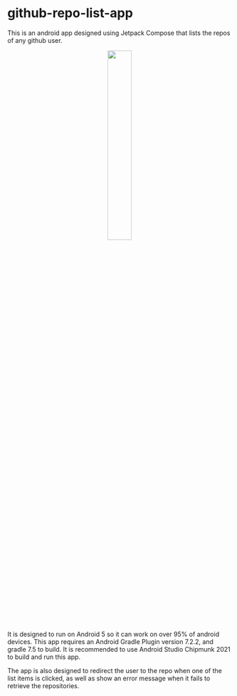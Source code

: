 # github-repo-list-app

This is an android app designed using Jetpack Compose that lists the repos of any github user. 

<p align="center" width="100%">
    <img width="33%" src="https://github.com/mdar365/github-repo-list-app/assets/68842181/e1ee0b8a-e1bb-407f-b14c-94c13f812379">
</p>


It is designed to run on Android 5 so it can work on over 95% of android devices. This app requires an Android Gradle Plugin version 7.2.2, and gradle 7.5 to build. It is recommended to use Android Studio Chipmunk 2021 to build and run this app.

The app is also designed to redirect the user to the repo when one of the list items is clicked, as well as show an error message when it fails to retrieve the repositories.
